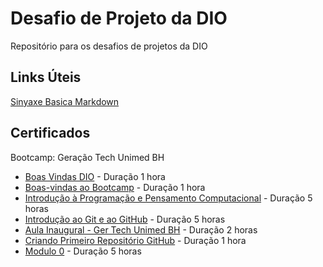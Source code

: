 # Desafio de Projeto da DIO
Repositório para os desafios de projetos da DIO

## Links Úteis
[Sinyaxe Basica Markdown](https://www.markdownguide.org/basic-syntax/)

## Certificados
Bootcamp: Geração Tech Unimed BH

 * [Boas Vindas DIO](https://github.com/marcelocrespo/Desafio-de-Projeto---DIO/blob/main/Certificados%20de%20Conclusao/Boas%20Vindas%20-%20DIO.pdf) - Duração 1 hora
 * [Boas-vindas ao Bootcamp](https://github.com/marcelocrespo/Desafio-de-Projeto---DIO/blob/main/Certificados%20de%20Conclusao/Boas%20Vindas%20UNIMED%20BH.pdf) - Duração 1 hora
 * [Introdução à Programação e Pensamento Computacional](https://github.com/marcelocrespo/Desafio-de-Projeto---DIO/blob/main/Certificados%20de%20Conclusao/Introducao%20Prog%20e%20Pensamento%20Comp.pdf) - Duração 5 horas
 * [Introdução ao Git e ao GitHub](https://github.com/marcelocrespo/Desafio-de-Projeto---DIO/blob/main/Certificados%20de%20Conclusao/Introducao%20ao%20Git%20e%20ao%20GitHub.pdf) - Duração 5 horas
 * [Aula Inaugural - Ger Tech Unimed BH](https://github.com/marcelocrespo/Desafio-de-Projeto---DIO/blob/main/Certificados%20de%20Conclusao/Aula%20Inaugural%20-%20Ger%20Tech%20Unimed%20BH.pdf) - Duração 2 horas
 * [Criando Primeiro Repositório GitHub](https://github.com/marcelocrespo/Desafio-de-Projeto---DIO/blob/main/Certificados%20de%20Conclusao/Criando%20Primeiro%20Repositorio%20GitHub.pdf) - Duração 1 hora
 * [Modulo 0](https://github.com/marcelocrespo/Desafio-de-Projeto---DIO/blob/main/Certificados%20de%20Conclusao/Modulo%200.pdf) - Duração 5 horas

